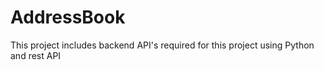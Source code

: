 # AddressBook
This project includes backend API's required for this project using Python and rest API
